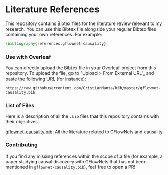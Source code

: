 # Literature References

This repository contains Bibtex files for the literature review relevant to my research. You can use this Bibtex file alongside your regular Bibtex files containing your own references. For example:
```latex
\bibliography{references,gflownet-causality}
```

### Use with Overleaf
You can directly upload the Bibtex file in your Overleaf project from this repository. To upload the file, go to "Upload > From External URL", and paste the following URL (for instance):
```
https://raw.githubusercontent.com/CristianManta/bib/master/gflownet-causality.bib
```

### List of Files
Here is a description of all the `.bib` files that this repository contains with their objectives.

[gflownet-causality.bib](/gflownet-causality.bib): All the literature related to GFlowNets and causality

### Contributing
If you find any missing references within the scope of a file (for example, a paper studying causal discovery with GFlowNets that has not been mentioned in `gflownet-causality.bib`), feel free to open a PR!
